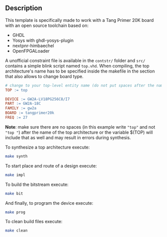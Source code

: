## Description

This template is specifically made to work with a Tang Primer 20K board with an open source toolchain based on:
- GHDL 
- Yosys with ghdl-yosys-plugin
- nextpnr-himbaechel
- OpenFPGALoader

A unofficial constraint file is available in the `contstr/` folder and `src/` contains a simple blink script named `top.vhd`. When compiling, the top architecture's name has to be specified inside the makefile in the section that also allows to change board type.

~~~ Makefile
# change to your top-level entity name (do not put spaces after the name, or it will become part of the variable)
TOP := top

DEVICE := GW2A-LV18PG256C8/I7
PART := GW2A-18C
FAMILY := gw2a
BOARD := tangprimer20k
FREQ := 27
~~~

**Note**: make sure there are no spaces (in this example write `"top"` and not `"top "`) after the name of the top architecture or the variable $(TOP) will include that as well and may result in errors during synthesis.

To synthesize a top architecture execute:

```bash
make synth
```

To start place and route of a design execute:

```bash
make impl
```
To build the bitstream execute:

```bash
make bit
```

And finally, to program the device execute:

```bash
make prog
```

To clean build files execute:

```bash
make clean
```

